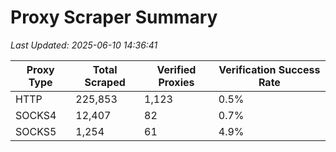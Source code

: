# Proxy Scraper Summary

_Last Updated: 2025-06-10 14:36:41_

| Proxy Type | Total Scraped | Verified Proxies | Verification Success Rate |
|------------|--------------|------------------|--------------------------|
| HTTP | 225,853 | 1,123 | 0.5% |
| SOCKS4 | 12,407 | 82 | 0.7% |
| SOCKS5 | 1,254 | 61 | 4.9% |

